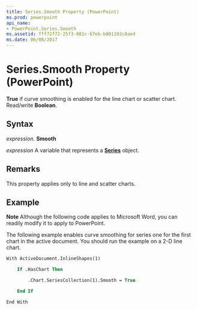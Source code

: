 ```yaml
---
title: Series.Smooth Property (PowerPoint)
ms.prod: powerpoint
api_name:
- PowerPoint.Series.Smooth
ms.assetid: fff72f72-25f3-801c-67eb-b801102c8aed
ms.date: 06/08/2017
---
```



# Series.Smooth Property (PowerPoint)

 **True** if curve smoothing is enabled for the line chart or scatter chart. Read/write **Boolean**.


## Syntax

 _expression_. **Smooth**

 _expression_ A variable that represents a **[Series](PowerPoint.Series.md)** object.


## Remarks

This property applies only to line and scatter charts. 


## Example




 **Note**  Although the following code applies to Microsoft Word, you can readily modify it to apply to PowerPoint.

The following example enables curve smoothing for series one for the first chart in the active document. You should run the example on a 2-D line chart.




```vb
With ActiveDocument.InlineShapes(1)

    If .HasChart Then

        .Chart.SeriesCollection(1).Smooth = True

    End If

End With
```


